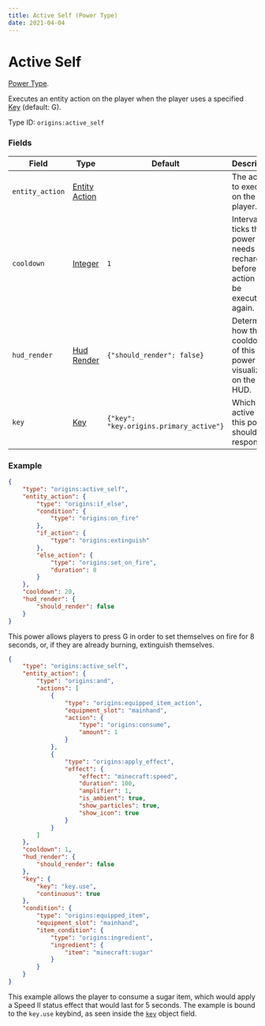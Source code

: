 ```yaml
---
title: Active Self (Power Type)
date: 2021-04-04
---
```

# Active Self

[Power Type](../power_types.md).

Executes an entity action on the player when the player uses a specified [Key](../data_types/key.md) (default: G).

Type ID: `origins:active_self`

### Fields

Field  | Type | Default | Description
-------|------|---------|-------------
`entity_action` | [Entity Action](../entity_actions.md) | | The action to execute on the player.
`cooldown` | [Integer](../data_types/integer.md) | `1` | Interval of ticks this power needs to recharge before the action can be executed again.
`hud_render` | [Hud Render](../data_types/hud_render.md) | `{"should_render": false}` | Determines how the cooldown of this power is visualized on the HUD.
`key` | [Key](../data_types/key.md) | `{"key": "key.origins.primary_active"}` | Which active key this power should respond to.

### Example

```json
{
	"type": "origins:active_self",
	"entity_action": {
		"type": "origins:if_else",
		"condition": {
	    	"type": "origins:on_fire"
    	},
    	"if_action": {
    		"type": "origins:extinguish"
    	},
    	"else_action": {
    		"type": "origins:set_on_fire",
    		"duration": 8
    	}
  	},
  	"cooldown": 20,
  	"hud_render": {
    	"should_render": false
  	}
}
```

This power allows players to press G in order to set themselves on fire for 8 seconds, or, if they are already burning, extinguish themselves.
<br>

```json
{
	"type": "origins:active_self",
	"entity_action": {
		"type": "origins:and",
		"actions": [
			{
				"type": "origins:equipped_item_action",
				"equipment_slot": "mainhand",
				"action": {
					"type": "origins:consume",
					"amount": 1
				}
			},
			{
				"type": "origins:apply_effect",
				"effect": {
					"effect": "minecraft:speed",
					"duration": 100,
					"amplifier": 1,
					"is_ambient": true,
					"show_particles": true,
					"show_icon": true
				}
			}
		]
	},
	"cooldown": 1,
	"hud_render": {
		"should_render": false
	},
	"key": {
		"key": "key.use",
		"continuous": true
	},
	"condition": {
		"type": "origins:equipped_item",
		"equipment_slot": "mainhand",
		"item_condition": {
			"type": "origins:ingredient",
			"ingredient": {
				"item": "minecraft:sugar"
			}
		}
	}
}
```

This example allows the player to consume a sugar item, which would apply a Speed II status effect that would last for 5 seconds. The example is bound to the `key.use` keybind, as seen inside the [`key`](../data_types/key.md) object field.

